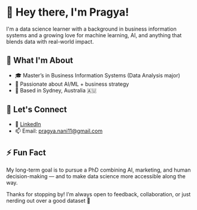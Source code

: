 # 👋 Hey there, I'm Pragya!

I'm a data science learner with a background in business information systems and a growing love for machine learning, AI, and anything that blends data with real-world impact.


## 💼 What I'm About

- 🎓 Master’s in Business Information Systems (Data Analysis major)
- 🧠 Passionate about AI/ML + business strategy
- 📍 Based in Sydney, Australia 🇦🇺
  

## 💬 Let's Connect

- 📝 [LinkedIn](www.linkedin.com/in/pragyapyakurel51)
- 📫 Email: pragya.nani11@gmail.com


## ⚡ Fun Fact

My long-term goal is to pursue a PhD combining AI, marketing, and human decision-making — and to make data science more accessible along the way.



Thanks for stopping by! I’m always open to feedback, collaboration, or just nerding out over a good dataset 🙌

